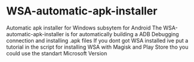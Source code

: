 # WSA-automatic-apk-installer
Automatic apk installer for Windows subsytem for Android
The WSA-automatic-apk-installer is for automatically building a ADB Debugging connection and installing .apk files
If you dont got WSA installed ive put a tutorial in the script for installing WSA with Magisk and Play Store tho you could use the standart Microsoft Version
